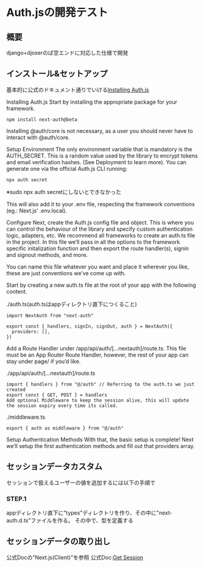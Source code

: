 # Auth.jsの開発テスト

## 概要
django+djoserのば空エンドに対応した仕様で開発

## インストール&セットアップ
基本的に公式のドキュメント通りでいける<a href="https://authjs.dev/getting-started/installation">Installing Auth.js</a>

Installing Auth.js
Start by installing the appropriate package for your framework.

```
npm install next-auth@beta
```

Installing @auth/core is not necessary, as a user you should never have to interact with @auth/core.

Setup Environment
The only environment variable that is mandatory is the AUTH_SECRET. This is a random value used by the library to encrypt tokens and email verification hashes. (See Deployment to learn more). You can generate one via the official Auth.js CLI running:

```
npx auth secret
```
※sudo npx auth secretにしないとできなかった

This will also add it to your .env file, respecting the framework conventions (eg.: Next.js’ .env.local).

Configure
Next, create the Auth.js config file and object. This is where you can control the behaviour of the library and specify custom authentication logic, adapters, etc. We recommend all frameworks to create an auth.ts file in the project. In this file we’ll pass in all the options to the framework specific initalization function and then export the route handler(s), signin and signout methods, and more.

You can name this file whatever you want and place it wherever you like, these are just conventions we’ve come up with.

Start by creating a new auth.ts file at the root of your app with the following content.

./auth.ts(auth.tsはappディレクトリ直下につくること)
```
import NextAuth from "next-auth"
 
export const { handlers, signIn, signOut, auth } = NextAuth({
  providers: [],
})
```

Add a Route Handler under /app/api/auth/[...nextauth]/route.ts.
This file must be an App Router Route Handler, however, the rest of your app can stay under page/ if you’d like.

./app/api/auth/[...nextauth]/route.ts
```
import { handlers } from "@/auth" // Referring to the auth.ts we just created
export const { GET, POST } = handlers
Add optional Middleware to keep the session alive, this will update the session expiry every time its called.
```


./middleware.ts
```
export { auth as middleware } from "@/auth"
```
Setup Authentication Methods
With that, the basic setup is complete! Next we’ll setup the first authentication methods and fill out that providers array.



## セッションデータカスタム
セッションで扱えるユーザーの値を追加するには以下の手順で

### STEP.1
appディレクトリ直下に"types"ディレクトリを作り、その中に"next-auth.d.ts"ファイルを作る。
その中で、型を定義する






## セッションデータの取り出し
公式Docの"Next.js(Client)"を参照
公式Doc:<a href="https://authjs.dev/getting-started/session-management/get-session">Get Session</a>